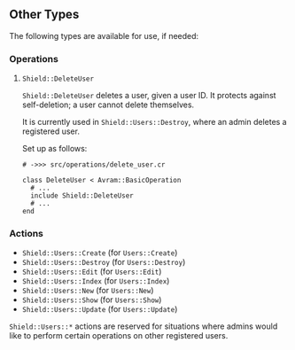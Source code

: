 ## Other Types

The following types are available for use, if needed:

### Operations

1. `Shield::DeleteUser`

   `Shield::DeleteUser` deletes a user, given a user ID. It protects against self-deletion; a user cannot delete themselves.

   It is currently used in `Shield::Users::Destroy`, where an admin deletes a registered user.

   Set up as follows:

   ```crystal
   # ->>> src/operations/delete_user.cr

   class DeleteUser < Avram::BasicOperation
     # ...
     include Shield::DeleteUser
     # ...
   end
   ```

### Actions

- `Shield::Users::Create` (for `Users::Create`)
- `Shield::Users::Destroy` (for `Users::Destroy`)
- `Shield::Users::Edit` (for `Users::Edit`)
- `Shield::Users::Index` (for `Users::Index`)
- `Shield::Users::New` (for `Users::New`)
- `Shield::Users::Show` (for `Users::Show`)
- `Shield::Users::Update` (for `Users::Update`)

`Shield::Users::*` actions are reserved for situations where admins would like to perform certain operations on other registered users.
